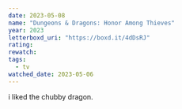 ```yaml
---
date: 2023-05-08
name: "Dungeons & Dragons: Honor Among Thieves"
year: 2023
letterboxd_uri: "https://boxd.it/4dDsRJ"
rating: 
rewatch: 
tags:
  - tv
watched_date: 2023-05-06
---
```


i liked the chubby dragon.
